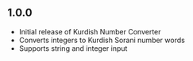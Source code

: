 ## 1.0.0

- Initial release of Kurdish Number Converter
- Converts integers to Kurdish Sorani number words
- Supports string and integer input

